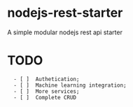 # nodejs-rest-starter
A simple modular nodejs rest api starter

# TODO
```
  - [ ]  Authetication;
  - [ ]  Machine learning integration;
  - [ ]  More services;
  - [ ]  Complete CRUD
  ```